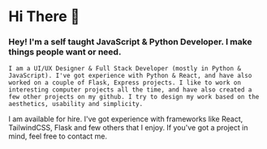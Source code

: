 # Hi There 👋

### Hey! I'm a self taught JavaScript & Python Developer. I make things people want or need.

 
<!--
If I can be of assistance, please do not hesitate to contact me.

**ax-sh/ax-sh** is a ✨ _special_ ✨ repository because its `README.md` (this file) appears on your GitHub profile.

Here are some ideas to get you started:

- 🔭 I’m currently working on ...
- 🌱 I’m currently learning ...
- 👯 I’m looking to collaborate on ...
- 🤔 I’m looking for help with ...
- 💬 Ask me about ...
- 📫 How to reach me: ...
- 😄 Pronouns: ...
- ⚡ Fun fact: ....
-->

 
    I am a UI/UX Designer & Full Stack Developer (mostly in Python & JavaScript). I've got experience with Python & React, and have also worked on a couple of Flask, Express projects. I like to work on interesting computer projects all the time, and have also created a few other projects on my github. I try to design my work based on the aesthetics, usability and simplicity.

I am available for hire. I've got experience with frameworks like React, TailwindCSS, Flask and few others that I enjoy. If you've got a project in mind, feel free to contact me. 
